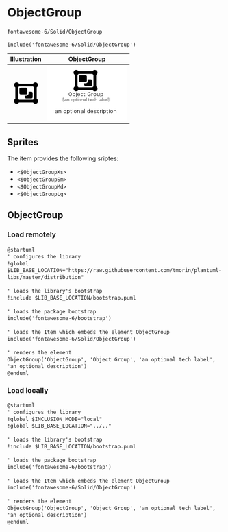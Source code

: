 # ObjectGroup


```text
fontawesome-6/Solid/ObjectGroup
```

```text
include('fontawesome-6/Solid/ObjectGroup')
```



| Illustration | ObjectGroup |
| :---: | :---: |
| ![illustration for Illustration](../../fontawesome-6/Solid/ObjectGroup.png) | ![illustration for ObjectGroup](../../fontawesome-6/Solid/ObjectGroup.Local.png) |



## Sprites
The item provides the following sriptes:

- `<$ObjectGroupXs>`
- `<$ObjectGroupSm>`
- `<$ObjectGroupMd>`
- `<$ObjectGroupLg>`





## ObjectGroup

### Load remotely
```plantuml
@startuml
' configures the library
!global $LIB_BASE_LOCATION="https://raw.githubusercontent.com/tmorin/plantuml-libs/master/distribution"

' loads the library's bootstrap
!include $LIB_BASE_LOCATION/bootstrap.puml

' loads the package bootstrap
include('fontawesome-6/bootstrap')

' loads the Item which embeds the element ObjectGroup
include('fontawesome-6/Solid/ObjectGroup')

' renders the element
ObjectGroup('ObjectGroup', 'Object Group', 'an optional tech label', 'an optional description')
@enduml
```

### Load locally
```plantuml
@startuml
' configures the library
!global $INCLUSION_MODE="local"
!global $LIB_BASE_LOCATION="../.."

' loads the library's bootstrap
!include $LIB_BASE_LOCATION/bootstrap.puml

' loads the package bootstrap
include('fontawesome-6/bootstrap')

' loads the Item which embeds the element ObjectGroup
include('fontawesome-6/Solid/ObjectGroup')

' renders the element
ObjectGroup('ObjectGroup', 'Object Group', 'an optional tech label', 'an optional description')
@enduml
```

